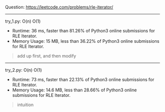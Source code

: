 Question: https://leetcode.com/problems/rle-iterator/

---

try_1.py: O(n) O(1)

* Runtime: 36 ms, faster than 81.26% of Python3 online submissions for RLE Iterator.
* Memory Usage: 15 MB, less than 36.22% of Python3 online submissions for RLE Iterator.

> add up first, and then modify

---

try_2.py: O(n) O(1)

* Runtime: 73 ms, faster than 22.13% of Python3 online submissions for RLE Iterator.
* Memory Usage: 14.6 MB, less than 28.66% of Python3 online submissions for RLE Iterator.

> intuition
